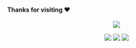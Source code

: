 
#### Thanks for visiting :heart:

<p align="center"> 
<img src="https://profile-counter.glitch.me/qqw1584913629/count.svg">  
</p>
<!--   my-icons -->
<p align="center">
    <a href="https://github.com/qqw1584913629/qqw1584913629"><img src="https://img.shields.io/badge/status-updating-brightgreen.svg"></a>
    <a href="https://github.com/qqw1584913629/qqw1584913629/stargazers"><img src="https://img.shields.io/github/stars/qqw1584913629/qqw1584913629.svg?logo=github"></a>
    <a href="https://github.com/BEPb/BEPb/network/members"><img src="https://img.shields.io/github/forks/qqw1584913629/qqw1584913629.svg?color=blue&logo=github"></a>
</p>


